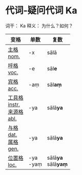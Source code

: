 # 代词-疑问代词 Ka

词干： Ka
释义： 为什么？如何？


| 变格 | 单数  |复数 |
| --- | ----- | ------ |
| [主格<br>nom.](nom.md) | -x | sālā |
| [呼格<br>voc.](voc.md) |-e  | sāl**e** |-x<br>-āyo  |sālā<br>sāl**āyo**  |
| [宾格<br>acc.](acc.md) | -aṃ |sāl**aṃ**  |-x<br>-āyo  |sālā<br>sāl**āyo**  |
| [工具格<br>instr.](instr.md) <br>[来源格<br>abl.](abl.md)|-ya |sālā**ya**  |-hi<br>-bhi  |sālā**hi**<br>sālā**bhi**  |
|[与格<br>dat.](dat.md)<br> [属格<br>gen.](gen.md) |-ya  |sālā**ya**  |-naṃ  |sālā**naṃ**  |
| [位置格<br>loc.](loc.md) |-ya<br>-yaṃ  |sālā**ya**<br>sālā**yaṃ**  |-su  |sālās**u**  |